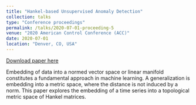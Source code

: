 ```yaml
---
title: "Hankel-based Unsupervised Anomaly Detection"
collection: talks
type: "Conference proceedings"
permalink: /talks/2020-07-01-proceeding-5
venue: "2020 American Control Conference (ACC)"
date: 2020-07-01
location: "Denver, CO, USA"
---
```


[Download paper here](https://ieeexplore.ieee.org/abstract/document/9147583)

Embedding of data into a normed vector space or linear manifold constitutes a fundamental approach in machine learning. A generalization is embedding into a metric space, where the distance is not induced by a norm. This paper explores the embedding of a time series into a topological metric space of Hankel matrices. 
